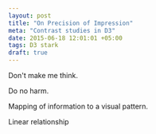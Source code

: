 ```yaml
---
layout: post
title: "On Precision of Impression"
meta: "Contrast studies in D3"
date: 2015-06-18 12:01:01 +05:00
tags: D3 stark
draft: true
---
```


Don't make me think.

Do no harm.

Mapping of information to a visual pattern.

Linear relationship
